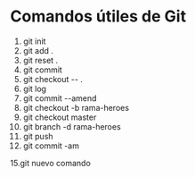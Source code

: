 # Comandos útiles de Git

1. git init
2. git add .        <!--agrega los archivos desde el ultimo commit-->    
3. git reset .      <!--revierte lo que hace el git add-->
4. git commit       <!--tomo la fotografía-->
5. git checkout -- . <!--reconstruye archivos a como estaban en el ultimo commit-->
6. git log             <!--ver listado de los commits-->
7. git commit --amend  <!--para arreglar el ultimo commit, -> i -> modifico -> ESC -> :wq! -> ENTER -->
8. git checkout -b rama-heroes <!--crear una rama para evitar trabajar en el master-->
9. git checkout master <!--me voy a rama en este caso master-->
10. git branch -d rama-heroes <!--para borrar una rama-->
11. git push
12. git commit -am     <!--Con esto escribimos de manera simultánea git add y git commit. Cuando git ya le esta dando seguimiento. a(agregar),m(mensaje)-->


15.git nuevo comando
